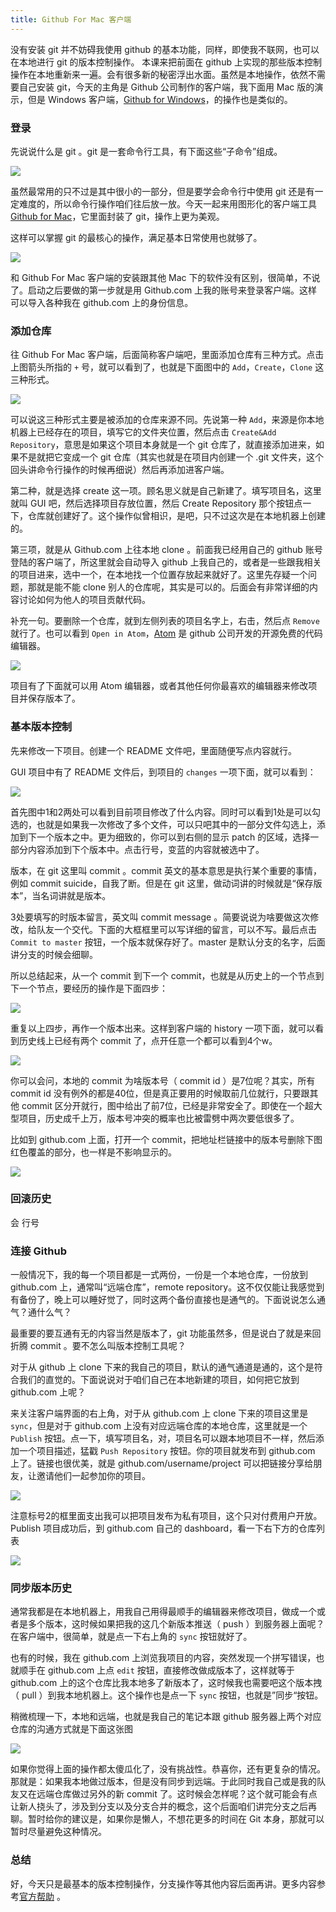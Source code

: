 ```yaml
---
title: Github For Mac 客户端
---
```


没有安装 git 并不妨碍我使用 github 的基本功能，同样，即使我不联网，也可以在本地进行 git 的版本控制操作。
本课来把前面在 github 上实现的那些版本控制操作在本地重新来一遍。会有很多新的秘密浮出水面。虽然是本地操作，依然不需要自己安装 git，今天的主角是 Github 公司制作的客户端，我下面用 Mac 版的演示，但是 Windows 客户端，[Github for Windows](https://windows.github.com/)，的操作也是类似的。

### 登录

先说说什么是 git 。git 是一套命令行工具，有下面这些“子命令”组成。

![](images/github_for_mac/git_commands.png)

虽然最常用的只不过是其中很小的一部分，但是要学会命令行中使用 git 还是有一定难度的，所以命令行操作咱们往后放一放。今天一起来用图形化的客户端工具 [Github for Mac](https://mac.github.com/index.html)，它里面封装了 git，操作上更为美观。

这样可以掌握 git 的最核心的操作，满足基本日常使用也就够了。

![](images/github_for_mac/githubformac.jpg)

和 Github For Mac 客户端的安装跟其他 Mac 下的软件没有区别，很简单，不说了。启动之后要做的第一步就是用 Github.com 上我的账号来登录客户端。这样可以导入各种我在 github.com 上的身份信息。

### 添加仓库

往 Github For Mac 客户端，后面简称客户端吧，里面添加仓库有三种方式。点击上图箭头所指的 `+` 号，就可以看到了，也就是下面图中的 `Add`，`Create`，`Clone` 这三种形式。

![](images/github_for_mac/mac_create.png)


可以说这三种形式主要是被添加的仓库来源不同。先说第一种 `Add`，来源是你本地机器上已经存在的项目，填写它的文件夹位置，然后点击 `Create&Add Repository`，意思是如果这个项目本身就是一个 git 仓库了，就直接添加进来，如果不是就把它变成一个 git 仓库（其实也就是在项目内创建一个 .git 文件夹，这个回头讲命令行操作的时候再细说）然后再添加进客户端。


第二种，就是选择 create 这一项。顾名思义就是自己新建了。填写项目名，这里就叫 GUI 吧，然后选择项目存放位置，然后 Create Repository 那个按钮点一下，仓库就创建好了。这个操作似曾相识，是吧，只不过这次是在本地机器上创建的。

第三项，就是从 Github.com 上往本地 clone 。前面我已经用自己的 github 账号登陆的客户端了，所这里就会自动导入 github 上我自己的，或者是一些跟我相关的项目进来，选中一个，在本地找一个位置存放起来就好了。这里先存疑一个问题，那就是能不能 clone 别人的仓库呢，其实是可以的。后面会有非常详细的内容讨论如何为他人的项目贡献代码。

<!-- 找了一下 github for mac 不能直接 clone，那就应该是先 fork 后 clone 吧？https://help.github.com/articles/working-with-repositories/ -->


补充一句。要删除一个仓库，就到左侧列表的项目名字上，右击，然后点 `Remove` 就行了。也可以看到 `Open in Atom`，[Atom](https://atom.io/) 是 github 公司开发的开源免费的代码编辑器。

![](images/github_for_mac/remove_repo.png)

项目有了下面就可以用 Atom 编辑器，或者其他任何你最喜欢的编辑器来修改项目并保存版本了。

### 基本版本控制

先来修改一下项目。创建一个 README 文件吧，里面随便写点内容就行。

GUI 项目中有了 README 文件后，到项目的 `changes` 一项下面，就可以看到：

![](images/github_for_mac/mac_change.png)

首先图中1和2两处可以看到目前项目修改了什么内容。同时可以看到1处是可以勾选的，也就是如果我一次修改了多个文件，可以只吧其中的一部分文件勾选上，添加到下一个版本之中。更为细致的，你可以到右侧的显示 patch 的区域，选择一部分内容添加到下个版本中。点击行号，变蓝的内容就被选中了。


版本，在 git 这里叫 commit 。commit 英文的基本意思是执行某个重要的事情，例如 commit suicide，自我了断。但是在 git 这里，做动词讲的时候就是“保存版本”，当名词讲就是版本。

3处要填写的时版本留言，英文叫 commit message 。简要说说为啥要做这次修改，给队友一个交代。下面的大框框里可以写详细的留言，可以不写。最后点击 `Commit to master` 按钮，一个版本就保存好了。master 是默认分支的名字，后面讲分支的时候会细聊。

所以总结起来，从一个 commit 到下一个 commit，也就是从历史上的一个节点到下一个节点，要经历的操作是下面四步：

![](images/github_for_mac/c2c.png)

重复以上四步，再作一个版本出来。这样到客户端的 history 一项下面，就可以看到历史线上已经有两个 commit 了，点开任意一个都可以看到4个w。


![](images/github_for_mac/local_4w.png)


你可以会问，本地的 commit 为啥版本号（ commit id ）是7位呢？其实，所有 commit id 没有例外的都是40位，但是真正要用的时候取前几位就行，只要跟其他 commit 区分开就行，图中给出了前7位，已经是非常安全了。即使在一个超大型项目，历史成千上万，版本号冲突的概率也比被雷劈中两次要低很多了。

比如到 github.com 上面，打开一个 commit，把地址栏链接中的版本号删除下图红色覆盖的部分，也一样是不影响显示的。


![](images/github_for_mac/short_id.png)


### 回滚历史
会
行号


### 连接 Github

一般情况下，我的每一个项目都是一式两份，一份是一个本地仓库，一份放到 github.com 上，通常叫“远端仓库”，remote repository。这不仅仅能让我感觉到有备份了，晚上可以睡好觉了，同时这两个备份直接也是通气的。下面说说怎么通气？通什么气？

最重要的要互通有无的内容当然是版本了，git 功能虽然多，但是说白了就是来回折腾 commit 。要不怎么叫版本控制工具呢？

对于从 github 上 clone 下来的我自己的项目，默认的通气通道是通的，这个是符合我们的直觉的。下面说说对于咱们自己在本地新建的项目，如何把它放到 github.com 上呢？

来关注客户端界面的右上角，对于从 github.com 上 clone 下来的项目这里是 `sync`，但是对于 github.com 上没有对应远端仓库的本地仓库，这里就是一个 `Publish` 按钮。点一下，填写项目名，对，项目名可以跟本地项目不一样，然后添加一个项目描述，猛戳 `Push Repository` 按钮。你的项目就发布到 github.com 上了。链接也很优美，就是 github.com/username/project 可以把链接分享给朋友，让邀请他们一起参加你的项目。


![](images/github_for_mac/publish_repo.png)

注意标号2的框里面支出我可以把项目发布为私有项目，这个只对付费用户开放。Publish 项目成功后，到 github.com 自己的 dashboard，看一下右下方的仓库列表

![](images/github_for_mac/repo_list.png)


### 同步版本历史

通常我都是在本地机器上，用我自己用得最顺手的编辑器来修改项目，做成一个或者是多个版本，这时候如果把我的这几个新版本推送（ push ）到服务器上面呢？在客户端中，很简单，就是点一下右上角的 `sync` 按钮就好了。

也有的时候，我在 github.com 上浏览我项目的内容，突然发现一个拼写错误，也就顺手在 github.com 上点 `edit` 按钮，直接修改做成版本了，这样就等于 github.com 上的这个仓库比我本地多了新版本了，这时候我也需要吧这个版本拽（ pull ）到我本地机器上。这个操作也是点一下 `sync` 按钮，也就是”同步“按钮。


稍微梳理一下，本地和远端，也就是我自己的笔记本跟 github 服务器上两个对应仓库的沟通方式就是下面这张图

![](images/github_for_mac/sync.png)


如果你觉得上面的操作都太傻瓜化了，没有挑战性。恭喜你，还有更复杂的情况。那就是：如果我本地做过版本，但是没有同步到远端。于此同时我自己或是我的队友又在远端仓库做过另外的新 commit 了。这时候会怎样呢？这个就可能会有点让新人挠头了，涉及到分支以及分支合并的概念，这个后面咱们讲完分支之后再聊。暂时给你的建议是，如果你是懒人，不想花更多的时间在 Git 本身，那就可以暂时尽量避免这种情况。

<!-- 刚刚测试了一个，没有 conflicts 的话，就是 git pull rebase 如果有冲突，就会生成一个 merge commit 了，这样之后 git pull 应该就 push 不上去了，sync 按钮此时执行的应该是 git push force 

一旦本地和远端有冲突，那一点同步。客户端会报”有 conflicts"，这时候到 changes 标签下，直接就有一个 open in external editor 按钮，一点 sublime 就开了，非常方便。

手动解决冲突之后，sublime 中保存。
到客户端里面 commit 了。再动命令行中用 tig 打开就看到了这是一次标准的 merge 不是 rebase。
试着 push 一下，成功了。
-->

### 总结


好，今天只是最基本的版本控制操作，分支操作等其他内容后面再讲。更多内容参考[官方帮助](https://mac.github.com/help.html) 。

